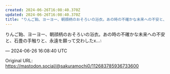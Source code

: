 ```yaml
---
created: 2024-06-26T16:08:40.370Z
updated: 2024-06-26T16:08:40.370Z
title: "りんご飴、ヨーヨー、朝顔柄のおそろいの浴衣。あの時の不確かな未来への不安と、石畳[...]"
---
```


<p>りんご飴、ヨーヨー、朝顔柄のおそろいの浴衣。あの時の不確かな未来への不安と、石畳の手触りと、永遠を願って交わしたx…💧</p>

&mdash; 2024-06-26 16:08:40 UTC

Original URL: https://mastodon.social/@sakuramochi0/112683785936733600

